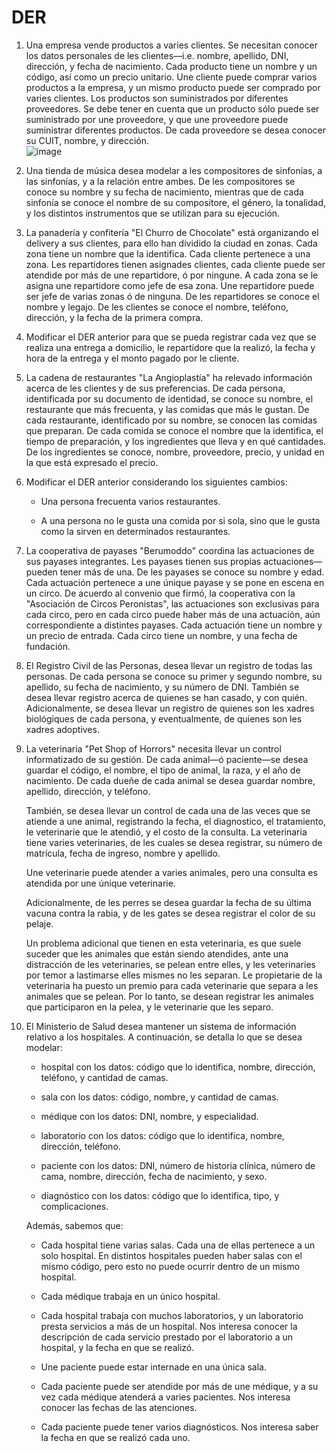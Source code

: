 # DER

1. Una empresa vende productos a varies clientes. Se necesitan conocer los datos personales de les clientes—i.e. nombre, apellido, DNI, dirección, y fecha de nacimiento. Cada producto tiene un nombre y un código, así como un precio unitario. Une cliente puede comprar varios productos a la empresa, y un mismo producto puede ser comprado por varies clientes. Los productos son suministrados por diferentes proveedores. Se debe tener en cuenta que un producto sólo puede ser suministrado por une proveedore, y que une proveedore puede suministrar diferentes productos. De cada proveedore se desea conocer su CUIT, nombre, y dirección.  
![image](https://github.com/JGRoldan/Programacion-UNGS/assets/71336562/a59cd682-8b96-40e3-bb22-c04b894eb91e)


2. Una tienda de música desea modelar a les compositores de sinfonías, a las sinfonías, y a la relación entre ambes. De les compositores se conoce su nombre y su fecha de nacimiento, mientras que de cada sinfonía se conoce el nombre de su compositore, el género, la tonalidad, y los distintos instrumentos que se utilizan para su ejecución.

3. La panadería y confitería "El Churro de Chocolate" está organizando el delivery a sus clientes, para ello han dividido la ciudad en zonas. Cada zona tiene un nombre que la identifica. Cada cliente pertenece a una zona. Les repartidores tienen asignades clientes, cada cliente puede ser atendide por más de une repartidore, ó por ningune. A cada zona se le asigna une repartidore como jefe de esa zona. Une repartidore puede ser jefe de varias zonas ó de ninguna. De les repartidores se conoce el nombre y legajo. De les clientes se conoce el nombre, teléfono, dirección, y la fecha de la primera compra.

4. Modificar el DER anterior para que se pueda registrar cada vez que se realiza una entrega a domicilio, le repartidore que la realizó, la fecha y hora de la entrega y el monto pagado por le cliente.

5. La cadena de restaurantes "La Angioplastía" ha relevado información acerca de les clientes y de sus preferencias. De cada persona, identificada por su documento de identidad, se conoce su nombre, el restaurante que más frecuenta, y las comidas que más le gustan. De cada restaurante, identificado por su nombre, se conocen las comidas que preparan. De cada comida se conoce el nombre que la identifica, el tiempo de preparación, y los ingredientes que lleva y en qué cantidades. De los ingredientes se conoce, nombre, proveedore, precio, y unidad en la que está expresado el precio.

6. Modificar el DER anterior considerando los siguientes cambios:

   - Una persona frecuenta varios restaurantes.

   - A una persona no le gusta una comida por si sola, sino que le gusta como la sirven en determinados restaurantes.

7. La cooperativa de payases "Berumoddo" coordina las actuaciones de sus payases integrantes. Les payases tienen sus propias actuaciones—pueden tener más de una. De les payases se conoce su nombre y edad. Cada actuación pertenece a une únique payase y se pone en escena en un circo. De acuerdo al convenio que firmó, la cooperativa con la "Asociación de Circos Peronistas", las actuaciones son exclusivas para cada circo, pero en cada circo puede haber más de una actuación, aún correspondiente a distintes payases. Cada actuación tiene un nombre y un precio de entrada. Cada circo tiene un nombre, y una fecha de fundación.

8. El Registro Civil de las Personas, desea llevar un registro de todas las personas. De cada persona se conoce su primer y segundo nombre, su apellido, su fecha de nacimiento, y su número de DNI. También se desea llevar registro acerca de quienes se han casado, y con quién. Adicionalmente, se desea llevar un registro de quienes son les xadres biológiques de cada persona, y eventualmente, de quienes son les xadres adoptives.

9. La veterinaria "Pet Shop of Horrors" necesita llevar un control informatizado de su gestión. De cada animal—ó paciente—se desea guardar el código, el nombre, el tipo de animal, la raza, y el año de nacimiento. De cada dueñe de cada animal se desea guardar nombre, apellido, dirección, y teléfono.

   También, se desea llevar un control de cada una de las veces que se atiende a une animal, registrando la fecha, el diagnostico, el tratamiento, le veterinarie que le atendió, y el costo 
   de la consulta. La veterinaria tiene varies veterinaries, de les cuales se desea registrar, su número de matrícula, fecha de ingreso, nombre y apellido.

   Une veterinarie puede atender a varies animales, pero una consulta es atendida por une únique veterinarie.

   Adicionalmente, de les perres se desea guardar la fecha de su última vacuna contra la rabia, y de les gates se desea registrar el color de su pelaje.
   
   Un problema adicional que tienen en esta veterinaria, es que suele suceder que les animales que están siendo atendides, ante una distracción de les veterinaries, se pelean entre elles, y 
   les veterinaries por temor a lastimarse elles mismes no les separan. Le propietarie de la veterinaria ha puesto un premio para cada veterinarie que separa a les animales que se pelean. 
   Por lo tanto, se desean registrar les animales que participaron en la pelea, y le veterinarie que les separo.

10. El Ministerio de Salud desea mantener un sistema de información relativo a los hospitales. A continuación, se detalla lo que se desea modelar:

    - hospital con los datos: código que lo identifica, nombre, dirección, teléfono, y cantidad de camas.
   
    - sala con los datos: código, nombre, y cantidad de camas.
   
    - médique con los datos: DNI, nombre, y especialidad.
   
    - laboratorio con los datos: código que lo identifica, nombre, dirección, teléfono.
   
    - paciente con los datos: DNI, número de historia clínica, número de cama, nombre, dirección, fecha de nacimiento, y sexo.
   
    - diagnóstico con los datos: código que lo identifica, tipo, y complicaciones.

    Además, sabemos que:

    - Cada hospital tiene varias salas. Cada una de ellas pertenece a un solo hospital. En distintos hospitales pueden haber salas con el mismo código, pero esto no puede ocurrir dentro de un mismo hospital.
   
    - Cada médique trabaja en un único hospital.
   
    - Cada hospital trabaja con muchos laboratorios, y un laboratorio presta servicios a más de un hospital. Nos interesa conocer la descripción de cada servicio prestado por el laboratorio a un hospital, y la fecha en que se realizó.
   
    - Une paciente puede estar internade en una única sala.
   
    - Cada paciente puede ser atendide por más de une médique, y a su vez cada médique atenderá a varies pacientes. Nos interesa conocer las fechas de las atenciones.
   
    - Cada paciente puede tener varios diagnósticos. Nos interesa saber la fecha en que se realizó cada uno. 

